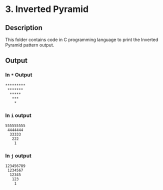 # 3. Inverted Pyramid

## Description

This folder contains code in C programming language to print the Inverted Pyramid pattern output.

## Output

### In `*` Output

```
*********
 *******
  *****
   ***
    *
```

### In `i` output

```
555555555
 4444444
  33333
   222
    1
```

### In `j` output

```
123456789
 1234567
  12345
   123
    1
```
